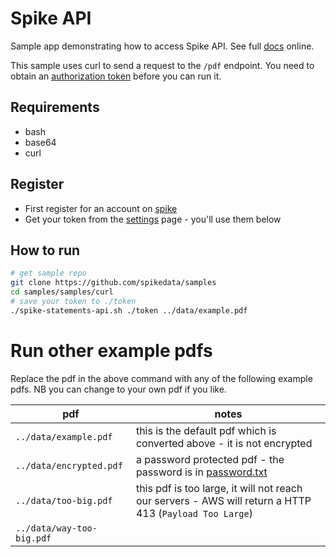 # Spike API

Sample app demonstrating how to access Spike API. See full [docs](https://docs.spikedata.co.za/) online.

This sample uses curl to send a request to the `/pdf` endpoint. You need to obtain an [authorization token](https://docs.spikedata.co.za/developer-guide/authorization/) before you can run it.

## Requirements

- bash
- base64
- curl

## Register

- First register for an account on [spike](https://spikedata.co.za/)
- Get your token from the [settings](https://app.spikedata.co.za/dash/settings/) page - you'll use them below

## How to run

```sh
# get sample repo
git clone https://github.com/spikedata/samples
cd samples/samples/curl
# save your token to ./token
./spike-statements-api.sh ./token ../data/example.pdf
```

# Run other example pdfs

Replace the pdf in the above command with any of the following example pdfs. NB you can change to your own pdf if you like.

| pdf                       | notes                                                                                                   |
| ------------------------- | ------------------------------------------------------------------------------------------------------- |
| `../data/example.pdf`     | this is the default pdf which is converted above - it is not encrypted                                  |
| `../data/encrypted.pdf`   | a password protected pdf - the password is in [password.txt](./data/password.txt)                       |
| `../data/too-big.pdf`     | this pdf is too large, it will not reach our servers - AWS will return a HTTP 413 (`Payload Too Large`) |
| `../data/way-too-big.pdf` |                                                                                                         |
